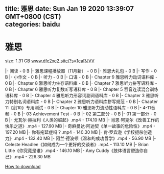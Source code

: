 
title: 雅思
date: Sun Jan 19 2020 13:39:07 GMT+0800 (CST)    
categories: baidu
---

# 雅思
size: 1.31 GB
 www.dfe2xe2.site/?s=1caRJVV
 
|- 阅读 - 0 B
|- 雅思课程播放器（11月新） - 0 B
|- 雅思大礼包 - 0 B
|- 写作 - 0 B
|- 小作文 - 0 B
|- 听力 - 0 B
|- 口语 - 0 B
|- Chapter 9 雅思听力动词语料库 - 0 B
|- Chapter 8 雅思听力生存语料库 - 0 B
|- Chapter 7 雅思听力拼写语料库 - 0 B
|- Chapter 6 雅思听力复数听写语料库 - 0 B
|- Chapter 5 吞音连读混合训练语料库 - 0 B
|- Chapter 4 雅思听力形容词副词语料库 - 0 B
|- Chapter 3 雅思听力特别名词语料库 - 0 B
|- Chapter 2 雅思听力语料库拼写规范 - 0 B
|- Chapter 11《剑10》专用测试 - 0 B
|- Chapter 10 雅思听力流动性语料库 - 0 B
|- 4-11音频 - 0 B
|- 03 Achievement Test - 0 B
|- 02 第二部分 - 0 B
|- 01 第一部分 - 0 B
|- 尤瓦尔·赫拉利《人类的崛起》.mp4 - 174.10 MB
|- 肖恩·阿克尔《改善工作的快乐之道》.mp4 - 127.60 MB
|- 奇麻曼达·阿迪契《单一故事的危险性》.mp4 - 197.20 MB
|- 你有拖延症吗？.mp4 - 140.30 MB
|- 肯·罗宾逊《学校扼杀创造力》.mp4 - 132.40 MB
|- 阿兰·德波顿《温和的成功哲学》.mp4 - 56.90 MB
|- Celeste Headlee《如何成为一个更好的交谈者》.mp4 - 113.10 MB
|- Brian Little《你究竟是谁》.mp4 - 146.10 MB
|- Amy Cuddy《肢体语言塑造你自己》.mp4 - 226.30 MB

[How to download](https://bpcam.bemobtrk.com/go/2ceec3aa-1ca2-46d6-b9ff-aaa5c184517c?jno=1093)